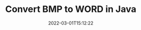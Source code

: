 ---
############################# Static ############################
layout: "auto-gen-conversion"
date: 2022-03-01T15:12:22
draft: false
otherformats: bmp dcm emf emz gif ico jp2 jpeg jpg png pps ppsx ppt pptx psb psd svg svgz tga tif tiff webp wmf wmz
breadcrumb: BMP to WORD in Java

############################# Head ############################
head_title: "BMP to WORD Converter in Java"
head_description: "Convert BMP to WORD in Java using a few lines of code. Use the GroupDocs Document Conversion API to convert over 160 file formats."

############################# Header ############################
title: "Convert BMP to WORD in Java"
description: "BMP to WORD conversion with a few lines of Java code"
bg_image: "https://cms.admin.containerize.com/templates/aspose/App_Themes/V3/images/bg/header1.png"
bg_overlay: false
button:
    enable: true

############################# SubMenu ############################
submenu:
    enable: true

    left:
        img_alt: "GroupDocs.Conversion for Java"
        image: "https://cms.admin.containerize.com/templates/groupdocs/images/product-logos/90x90-noborder/groupdocs-conversion-java.png"
        product: "GroupDocs.Conversion"
        platform: "Java"



############################# About ############################
about:
    enable: true
    title: "About GroupDocs.Conversion for Java API"
    content: |
        [GroupDocs.Conversion for Java](https://products.groupdocs.com/conversion/java/) can be used to convert Microsoft Word, Excel, PowerPoint, PDF, Visio and other formats. GroupDocs.Conversion is a standalone API that is suitable for back-end and internal systems where high performance is required. It does not depend on any software such as Microsoft or Open Office.
    

overview:
    enable: true
    content: |
        Convert your BMP files to WORD in Java easily. You can use just a couple of Java code lines in any platform of your choice like - Windows, Linux, macOS.
        You can try BMP to WORD conversion for free and evaluate conversion results quality.  Along with simple file conversion scenarios you can try more advanced options for loading source BMP file and for saving output WORD result. 
        
        For example, for the source BMP file you may use the following load options:

        * auto-detect file format;
        * specify password for protected files (if file format supports it);
        * replace missing fonts to preserve document appearance.
        
        There are also advanced convert options for the WORD file:

        * convert specific document page or page range;
        * add a watermark to the converted WORD file and many more.

        Once conversion is completed you can save your WORD file to the local file path or any third-party storage like FTP, Amazon S3, Google Drive, Dropbox etc. Please note - to convert BMP to WORD there is no need for any additional software installed - like MS Office, Open Office, Adobe Acrobat Reader etc.


############################# Steps ############################
steps:
    enable: true
    title_left: "Steps to convert BMP to WORD in Java"
    content_left: |
        [GroupDocs.Conversion for Java](https://products.groupdocs.com/conversion/java/) makes it easy for developers to convert a BMP file to WORD with a few lines of code.
        
        * Create an instance of the Converter class and provide the file BMP with the full path
        * Create and set ConvertOptions for WORD type.
        * Call the Converter.Convert method and pass the full path and format (WORD) as a parameter

    title_right: "System Requirements"
    content_right: |
        Basic conversion with GroupDocs.Conversion for Java can be done in just a few simple steps. Our APIs are supported on all major platforms and operating systems. Before executing the code below, make sure you have the following prerequisites installed on your system.

        * Operating systems: Microsoft Windows, Linux, MacOS
        * Development environments: NetBeans, Intellij IDEA, Eclipse, etc.
        * Java runtime: J2SE 6.0 and above
        * Get the latest GroupDocs.Conversion for Java from [Maven](https://repository.groupdocs.com/webapp/#/artifacts/browse/tree/General/repo/com/groupdocs/groupdocs-conversion)
         
    code: |
        ```java    
        // Load source file BMP for conversion
        Converter converter = new Converter("input.bmp");
        // Prepare conversion options for target format WORD
        ConvertOptions convertOptions = new FileType().fromExtension("word").getConvertOptions();
        // Convert to WORD format
        converter.convert("output.word", convertOptions);
        ```

demos:
    enable: true
    title: "BMP to WORD Live Demo"
    content: |
       Convert BMP to WORD now by visiting the [GroupDocs.Conversion App](https://products.groupdocs.app/conversion/family) website. Online demo has the following advantages
          

more_formats:
    enable: true
    title: "Other supported BMP conversions in Java"
    content: "You can also convert BMP to many other file formats. Please see the list below."
       
       
back_to_top:
    enable: true
---